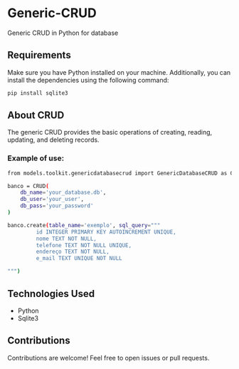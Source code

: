 # Generic-CRUD
Generic CRUD in Python for database

## Requirements
Make sure you have Python installed on your machine. Additionally, you can install the dependencies using the following command:
```bash
pip install sqlite3

```
## About CRUD
The generic CRUD provides the basic operations of creating, reading, updating, and deleting records. 
### Example of use:
```bash
from models.toolkit.genericdatabasecrud import GenericDatabaseCRUD as CRUD

banco = CRUD(
    db_name='your_database.db',
    db_user='your_user',
    db_pass='your_password'
)

banco.create(table_name='exemplo', sql_query="""
         id INTEGER PRIMARY KEY AUTOINCREMENT UNIQUE,
         nome TEXT NOT NULL,
         telefone TEXT NOT NULL UNIQUE,
         endereço TEXT NOT NULL, 
         e_mail TEXT UNIQUE NOT NULL

""")

```
## Technologies Used
- Python
- Sqlite3

## Contributions
Contributions are welcome! Feel free to open issues or pull requests.
